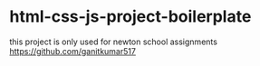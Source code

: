 # html-css-js-project-boilerplate
this project is only used for newton school assignments
https://github.com/ganitkumar517
